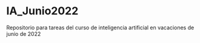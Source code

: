 # IA_Junio2022
Repositorio para tareas del curso de inteligencia artificial en vacaciones de junio de 2022
